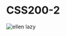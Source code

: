 # CSS200-2

![ellen lazy](https://github.com/user-attachments/assets/1d28fb8a-33e2-4071-b065-ee99f658d60e)
